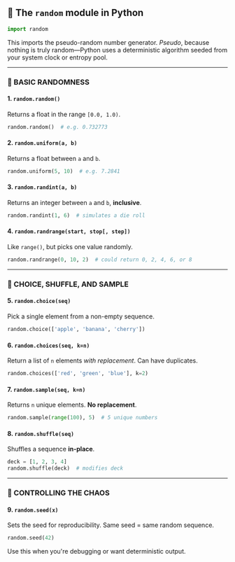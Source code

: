 ## 🧠 The `random` module in Python

```python
import random
```

This imports the pseudo-random number generator. *Pseudo*, because nothing is truly random—Python uses a deterministic algorithm seeded from your system clock or entropy pool.

---

### 🎲 BASIC RANDOMNESS

#### 1. `random.random()`

Returns a float in the range `[0.0, 1.0)`.

```python
random.random()  # e.g. 0.732773
```

#### 2. `random.uniform(a, b)`

Returns a float between `a` and `b`.

```python
random.uniform(5, 10)  # e.g. 7.2841
```

#### 3. `random.randint(a, b)`

Returns an integer between `a` and `b`, **inclusive**.

```python
random.randint(1, 6)  # simulates a die roll
```

#### 4. `random.randrange(start, stop[, step])`

Like `range()`, but picks one value randomly.

```python
random.randrange(0, 10, 2)  # could return 0, 2, 4, 6, or 8
```

---

### 🎴 CHOICE, SHUFFLE, AND SAMPLE

#### 5. `random.choice(seq)`

Pick a single element from a non-empty sequence.

```python
random.choice(['apple', 'banana', 'cherry'])
```

#### 6. `random.choices(seq, k=n)`

Return a list of `n` elements *with replacement*. Can have duplicates.

```python
random.choices(['red', 'green', 'blue'], k=2)
```

#### 7. `random.sample(seq, k=n)`

Returns `n` unique elements. **No replacement**.

```python
random.sample(range(100), 5)  # 5 unique numbers
```

#### 8. `random.shuffle(seq)`

Shuffles a sequence **in-place**.

```python
deck = [1, 2, 3, 4]
random.shuffle(deck)  # modifies deck
```

---

### 🎰 CONTROLLING THE CHAOS

#### 9. `random.seed(x)`

Sets the seed for reproducibility.
Same seed = same random sequence.

```python
random.seed(42)
```

Use this when you're debugging or want deterministic output.

